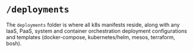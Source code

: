 # `/deployments`

The `deployments` folder is where all k8s manifests reside, along with any IaaS, PaaS, system and container orchestration deployment configurations and templates (docker-compose, kubernetes/helm, mesos, terraform, bosh).